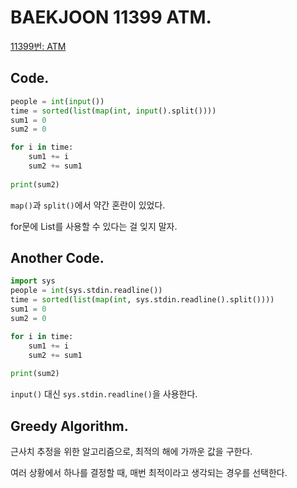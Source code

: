 # BAEKJOON 11399 ATM.
[11399번: ATM](https://www.acmicpc.net/problem/11399)

## Code.

```python
people = int(input())
time = sorted(list(map(int, input().split())))
sum1 = 0
sum2 = 0

for i in time:
    sum1 += i
    sum2 += sum1
    
print(sum2)
```

`map()`과 `split()`에서 약간 혼란이 있었다.

for문에 List를 사용할 수 있다는 걸 잊지 말자.

## Another Code.

```python
import sys
people = int(sys.stdin.readline())
time = sorted(list(map(int, sys.stdin.readline().split())))
sum1 = 0
sum2 = 0

for i in time:
    sum1 += i
    sum2 += sum1
    
print(sum2)
```

`input()` 대신 `sys.stdin.readline()`을 사용한다.

## Greedy Algorithm.

근사치 추정을 위한 알고리즘으로, 최적의 해에 가까운 값을 구한다.

여러 상황에서 하나를 결정할 때, 매번 최적이라고 생각되는 경우를 선택한다.